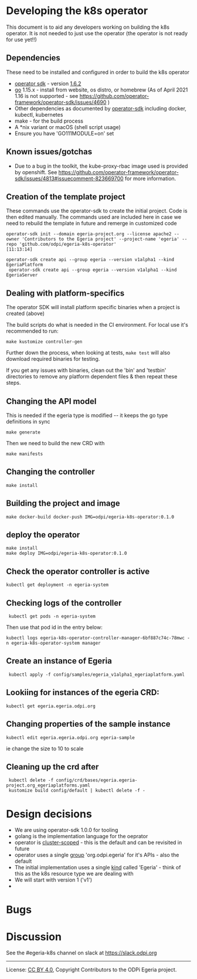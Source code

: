 <!-- SPDX-License-Identifier: CC-BY-4.0 -->
<!-- Copyright Contributors to the ODPi Egeria project. -->


# Developing the k8s operator

This document is to aid any developers working on building the k8s operator. It is not needed to just use the operator (the operator is not ready for use yet!!)
  
## Dependencies

These need to be installed and configured in order to build the k8s operator

* [operator sdk](https://github.com/operator-framework/operator-sdk) - version [1.6.2](https://github.com/operator-framework/operator-sdk/releases/tag/v1.6.2)
* [go](https://golang.org) 1.15.x - install from website, os distro, or homebrew (As of April 2021 1.16 is not supported - see https://github.com/operator-framework/operator-sdk/issues/4690 )
* Other dependencies as documented by [operator-sdk](https://sdk.operatorframework.io/docs/building-operators/golang/installation/) including docker, kubectl, kubernetes
* make - for the build process
* A *nix variant or macOS (shell script usage)
* Ensure you have 'GO111MODULE=on' set

## Known issues/gotchas

* Due to a bug in the toolkit, the kube-proxy-rbac image used is provided
by openshift. See https://github.com/operator-framework/operator-sdk/issues/4813#issuecomment-823669700 for more information. 
## Creation of the template project

These commands use the operator-sdk to create the initial project. Code is then edited manually. The commands used are included here in case we need to rebuild the template in future and remerge in customized code

```
operator-sdk init --domain egeria-project.org --license apache2 --owner 'Contributors to the Egeria project' --project-name 'egeria' --repo 'github.com/odpi/egeria-k8s-operator'                                                                                                                              [11:13:14]
```

```
operator-sdk create api --group egeria --version v1alpha1 --kind EgeriaPlatform   
 operator-sdk create api --group egeria --version v1alpha1 --kind EgeriaServer
```
## Dealing with platform-specifics

The operator SDK will install platform specific binaries when a project is created
(above)

The build scripts do what is needed in the CI environment. For local
use it's recommended to run:
```
make kustomize controller-gen
```
Further down the process, when looking at tests, `make test` will also download
required binaries for testing.

If you get any issues with binaries, clean out the 'bin' and 'testbin' directories
to remove any platform dependent files & then repeat these steps.

## Changing the API model

This is needed if the egeria type is modified -- it keeps the go type definitions in sync
```
make generate
```
Then we need to build the new CRD with
```
make manifests
```

## Changing the controller

```
make install
```
## Building the project and image
```
make docker-build docker-push IMG=odpi/egeria-k8s-operator:0.1.0
```
## deploy the operator
```
make install
make deploy IMG=odpi/egeria-k8s-operator:0.1.0
```
## Check the operator controller is active
```
kubectl get deployment -n egeria-system 
```
## Checking logs of the controller
```
 kubectl get pods -n egeria-system 
```
Then use that pod id in the entry below:
```
kubectl logs egeria-k8s-operator-controller-manager-6bf887c74c-78mwc -n egeria-k8s-operator-system manager

```
## Create an instance of Egeria
```
 kubectl apply -f config/samples/egeria_v1alpha1_egeriaplatform.yaml         
```
## Lookiing for instances of the egeria CRD:
```
kubectl get egeria.egeria.odpi.org 
```
## Changing properties of the sample instance
```
kubectl edit egeria.egeria.odpi.org egeria-sample
```
ie change the size to 10 to scale

## Cleaning up the crd after
```
 kubectl delete -f config/crd/bases/egeria.egeria-project.org_egeriaplatforms.yaml        
 kustomize build config/default | kubectl delete -f -
```
# Design decisions

* We are using operator-sdk 1.0.0 for tooling
* golang is the implementation language for the oeprator
* operator is [cluster-scoped](https://sdk.operatorframework.io/docs/building-operators/golang/operator-scope/) - this is the default and can be revisited in future
* operator uses a single [group](https://book.kubebuilder.io/cronjob-tutorial/gvks.html) 'org.odpi.egeria' for it's APIs - also the default
* The initial implementation uses a single [kind](https://book.kubebuilder.io/cronjob-tutorial/gvks.html) called 'Egeria' - think of this as the k8s resource type we are dealing with
* We will start with version 1 ('v1')
 * 
# Bugs

# Discussion
 
See the #egeria-k8s channel on slack at https://slack.odpi.org

----
License: [CC BY 4.0](https://creativecommons.org/licenses/by/4.0/),
Copyright Contributors to the ODPi Egeria project.
